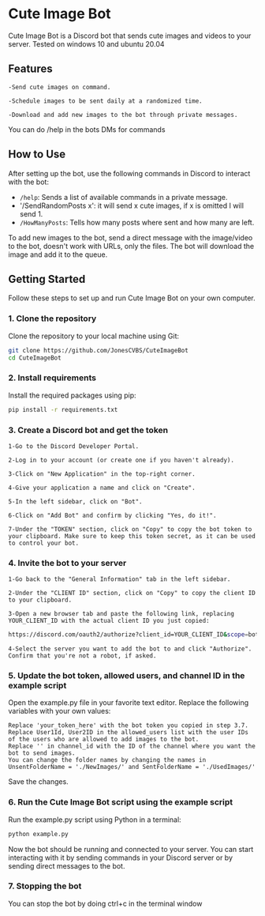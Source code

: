 # Cute Image Bot

Cute Image Bot is a Discord bot that sends cute images and videos to your server.
Tested on windows 10 and ubuntu 20.04
## Features

    -Send cute images on command.

    -Schedule images to be sent daily at a randomized time.

    -Download and add new images to the bot through private messages.
You can do /help in the bots DMs for commands

## How to Use

After setting up the bot, use the following commands in Discord to interact with the bot:

- `/help`: Sends a list of available commands in a private message.
- '/SendRandomPosts x': it will send x cute images, if x is omitted I will send 1.
- `/HowManyPosts`: Tells how many posts where sent and how many are left.

To add new images to the bot, send a direct message with the image/video to the bot, doesn't work with URLs, only the files. The bot will download the image and add it to the queue. 

## Getting Started

Follow these steps to set up and run Cute Image Bot on your own computer.
### 1. Clone the repository

Clone the repository to your local machine using Git:

```bash
git clone https://github.com/JonesCVBS/CuteImageBot
cd CuteImageBot
```
### 2. Install requirements

Install the required packages using pip:

```bash
pip install -r requirements.txt
```

### 3. Create a Discord bot and get the token

    1-Go to the Discord Developer Portal.

    2-Log in to your account (or create one if you haven't already).

    3-Click on "New Application" in the top-right corner.

    4-Give your application a name and click on "Create".

    5-In the left sidebar, click on "Bot".

    6-Click on "Add Bot" and confirm by clicking "Yes, do it!".

    7-Under the "TOKEN" section, click on "Copy" to copy the bot token to your clipboard. Make sure to keep this token secret, as it can be used to control your bot.

### 4. Invite the bot to your server

    1-Go back to the "General Information" tab in the left sidebar.

    2-Under the "CLIENT ID" section, click on "Copy" to copy the client ID to your clipboard.

    3-Open a new browser tab and paste the following link, replacing YOUR_CLIENT_ID with the actual client ID you just copied:
  
```bash
https://discord.com/oauth2/authorize?client_id=YOUR_CLIENT_ID&scope=bot
```
    4-Select the server you want to add the bot to and click "Authorize". Confirm that you're not a robot, if asked.

### 5. Update the bot token, allowed users, and channel ID in the example script

Open the example.py file in your favorite text editor. Replace the following variables with your own values:

    Replace 'your_token_here' with the bot token you copied in step 3.7.
    Replace User1Id, User2ID in the allowed_users list with the user IDs of the users who are allowed to add images to the bot.
    Replace '' in channel_id with the ID of the channel where you want the bot to send images.
    You can change the folder names by changing the names in UnsentFolderName = './NewImages/' and SentFolderName = './UsedImages/'

Save the changes.
### 6. Run the Cute Image Bot script using the example script

Run the example.py script using Python in a terminal:

```bash
python example.py
```
Now the bot should be running and connected to your server. You can start interacting with it by sending commands in your Discord server or by sending direct messages to the bot.

### 7. Stopping the bot
You can stop the bot by doing ctrl+c in the terminal window
